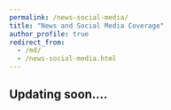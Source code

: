 ```yaml
---
permalink: /news-social-media/
title: "News and Social Media Coverage"
author_profile: true
redirect_from: 
  - /md/
  - /news-social-media.html
---
```

<h2>Updating soon....</h2>

